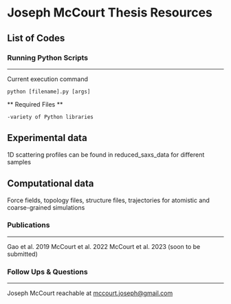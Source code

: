 # Joseph McCourt Thesis Resources



## List of Codes

### Running Python Scripts ###
---
Current execution command
```
python [filename].py [args]
```

** Required Files **
```
-variety of Python libraries
```

## Experimental data

1D scattering profiles can be found in reduced_saxs_data for different samples

## Computational data

Force fields, topology files, structure files, trajectories for atomistic and coarse-grained simulations

### Publications ###
---
Gao et al. 2019
McCourt et al. 2022
McCourt et al. 2023 (soon to be submitted)

### Follow Ups & Questions ###
---
Joseph McCourt reachable at mccourt.joseph@gmail.com
